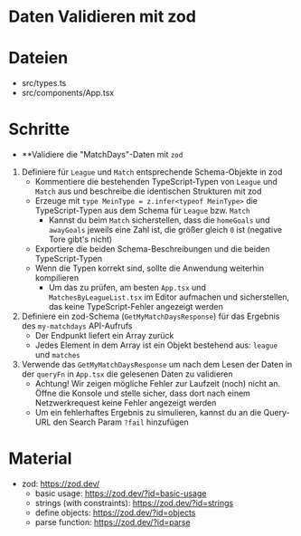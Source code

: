 # Daten Validieren mit zod

# Dateien

- src/types.ts
- src/components/App.tsx

# Schritte

- **Validiere die "MatchDays"-Daten mit `zod`
1. Definiere für `League` und `Match` entsprechende Schema-Objekte in zod
    - Kommentiere die bestehenden TypeScript-Typen von `League` und `Match` aus und beschreibe die identischen Strukturen mit zod
    - Erzeuge mit `type MeinType = z.infer<typeof MeinType>` die TypeScript-Typen aus dem Schema für `League` bzw. `Match`
      - Kannst du beim `Match` sicherstellen, dass die `homeGoals` und `awayGoals` jeweils eine Zahl ist, die größer gleich `0` ist (negative Tore gibt's nicht)
    - Exportiere die beiden Schema-Beschreibungen und die beiden TypeScript-Typen
    - Wenn die Typen korrekt sind, sollte die Anwendung weiterhin kompilieren 
      - Um das zu prüfen, am besten `App.tsx` und `MatchesByLeagueList.tsx` im Editor aufmachen und sicherstellen, das keine TypeScript-Fehler angezeigt werden
2. Definiere ein zod-Schema (`GetMyMatchDaysResponse`) für das Ergebnis des `my-matchdays` API-Aufrufs
    - Der Endpunkt liefert ein Array zurück
    - Jedes Element in dem Array ist ein Objekt bestehend aus: `league` und `matches`
3. Verwende das `GetMyMatchDaysResponse` um nach dem Lesen der Daten in der `queryFn` in `App.tsx` die gelesenen Daten zu validieren
    - Achtung! Wir zeigen mögliche Fehler zur Laufzeit (noch) nicht an. Öffne die Konsole und stelle sicher, dass dort nach einem Netzwerkrequest keine Fehler angezeigt werden
    - Um ein fehlerhaftes Ergebnis zu simulieren, kannst du an die Query-URL den Search Param `?fail` hinzufügen

# Material

- zod: https://zod.dev/
  - basic usage: https://zod.dev/?id=basic-usage
  - strings (with constraints): https://zod.dev/?id=strings
  - define objects: https://zod.dev/?id=objects
  - parse function: https://zod.dev/?id=parse